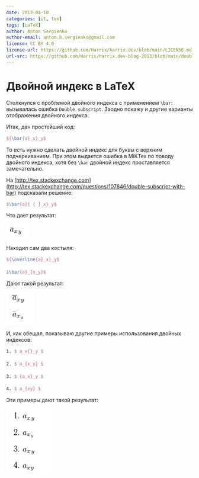 ```yaml
---
date: 2013-04-10
categories: [it, tex]
tags: [LaTeX]
author: Anton Sergienko
author-email: anton.b.sergienko@gmail.com
license: CC BY 4.0
license-url: https://github.com/Harrix/harrix.dev/blob/main/LICENSE.md
url-src: https://github.com/Harrix/harrix.dev-blog-2013/blob/main/double-index-in-latex/double-index-in-latex.md
---
```


# Двойной индекс в LaTeX

Столкнулся с проблемой двойного индекса с применением `\bar`: вызывалась ошибка `Double subscript`. Заодно покажу и другие варианты отображения двойного индекса.

Итак, дан простейший код:

```tex
${\bar{a}_x}_y$
```

То есть нужно сделать двойной индекс для буквы с верхним подчеркиванием. При этом выдается ошибка в MiKTex по поводу двойного индекса, хотя без `\bar` двойной индекс проставляется замечательно.

На [http://tex.stackexchange.com](http://tex.stackexchange.com/questions/107846/double-subscript-with-bar) подсказали решение:

```tex
$\bar{a}{ { }_x}_y$
```

Что дает результат:

![Компилированный результат первого решения](img/result_01.png)

Находил сам два костыля:

```tex
${\overline{a}_x}_y$

$\bar{a}_{x_y}$
```

Дают такой результат:

![Компилированный результат костылей](img/result_02.png)

И, как обещал, показываю другие примеры использования двойных индексов:

```tex
1. $ a_x{}_y $

2. $ a_{x_y} $

3. $ {a_x}_y $

4. $ a_{xy} $
```

Эти примеры дают такой результат:

![Компилированный результат использования двойных индексов](img/result_03.png)
